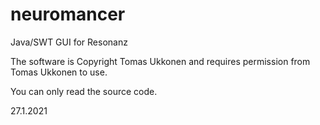 # neuromancer
Java/SWT GUI for Resonanz

The software is Copyright Tomas Ukkonen and requires permission from Tomas Ukkonen to use.

You can only read the source code.

27.1.2021
